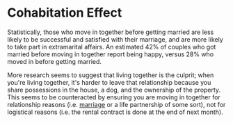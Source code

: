 # Cohabitation Effect

Statistically, those who move in together before getting married are less likely
to be successful and satisfied with their marriage, and are more likely to take
part in extramarital affairs. An estimated 42% of couples who got married before
moving in together report being happy, versus 28% who moved in before getting
married.

More research seems to suggest that living together is the culprit; when you're
living together, it's harder to leave that relationship because you share
possessions in the house, a dog, and the ownership of the property. This seems
to be counteracted by ensuring you are moving in together for relationship
reasons (i.e. [marriage](/psychology/marriage.md) or a life partnership of some
sort), not for logistical reasons (i.e. the rental contract is done at the end
of next month).
